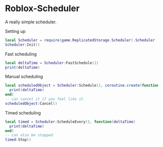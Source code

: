 # Roblox-Scheduler
A really simple scheduler.

Setting up
```lua
local Scheduler = require(game.ReplicatedStorage.Scheduler).Scheduler
Scheduler:Init()
```

Fast scheduling
```lua
local deltaTime = Scheduler:FastSchedule(1)
print(deltaTime)
```

Manual scheduling
```lua
local scheduledObject = Scheduler:Schedule(1, coroutine.create(function(deltaTime)
  print(deltaTime)
end)
-- can cancel it if you feel like it
scheduledObject:Cancel()
```

Timed scheduling
```lua
local timed = Scheduler:ScheduleEvery(1, function(deltaTime)
  print(deltaTime)
end)
-- can also be stopped
timed:Stop()
```
